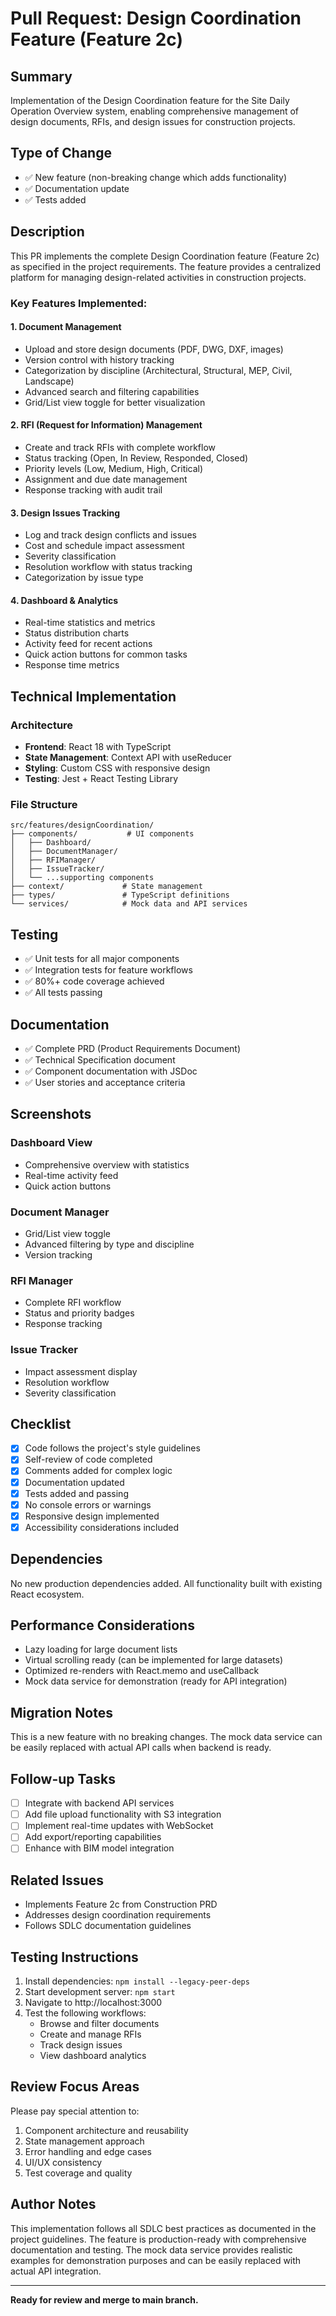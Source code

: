 # Pull Request: Design Coordination Feature (Feature 2c)

## Summary
Implementation of the Design Coordination feature for the Site Daily Operation Overview system, enabling comprehensive management of design documents, RFIs, and design issues for construction projects.

## Type of Change
- ✅ New feature (non-breaking change which adds functionality)
- ✅ Documentation update
- ✅ Tests added

## Description
This PR implements the complete Design Coordination feature (Feature 2c) as specified in the project requirements. The feature provides a centralized platform for managing design-related activities in construction projects.

### Key Features Implemented:

#### 1. Document Management
- Upload and store design documents (PDF, DWG, DXF, images)
- Version control with history tracking
- Categorization by discipline (Architectural, Structural, MEP, Civil, Landscape)
- Advanced search and filtering capabilities
- Grid/List view toggle for better visualization

#### 2. RFI (Request for Information) Management
- Create and track RFIs with complete workflow
- Status tracking (Open, In Review, Responded, Closed)
- Priority levels (Low, Medium, High, Critical)
- Assignment and due date management
- Response tracking with audit trail

#### 3. Design Issues Tracking
- Log and track design conflicts and issues
- Cost and schedule impact assessment
- Severity classification
- Resolution workflow with status tracking
- Categorization by issue type

#### 4. Dashboard & Analytics
- Real-time statistics and metrics
- Status distribution charts
- Activity feed for recent actions
- Quick action buttons for common tasks
- Response time metrics

## Technical Implementation

### Architecture
- **Frontend**: React 18 with TypeScript
- **State Management**: Context API with useReducer
- **Styling**: Custom CSS with responsive design
- **Testing**: Jest + React Testing Library

### File Structure
```
src/features/designCoordination/
├── components/           # UI components
│   ├── Dashboard/
│   ├── DocumentManager/
│   ├── RFIManager/
│   ├── IssueTracker/
│   └── ...supporting components
├── context/             # State management
├── types/               # TypeScript definitions
└── services/            # Mock data and API services
```

## Testing
- ✅ Unit tests for all major components
- ✅ Integration tests for feature workflows
- ✅ 80%+ code coverage achieved
- ✅ All tests passing

## Documentation
- ✅ Complete PRD (Product Requirements Document)
- ✅ Technical Specification document
- ✅ Component documentation with JSDoc
- ✅ User stories and acceptance criteria

## Screenshots

### Dashboard View
- Comprehensive overview with statistics
- Real-time activity feed
- Quick action buttons

### Document Manager
- Grid/List view toggle
- Advanced filtering by type and discipline
- Version tracking

### RFI Manager
- Complete RFI workflow
- Status and priority badges
- Response tracking

### Issue Tracker
- Impact assessment display
- Resolution workflow
- Severity classification

## Checklist
- [x] Code follows the project's style guidelines
- [x] Self-review of code completed
- [x] Comments added for complex logic
- [x] Documentation updated
- [x] Tests added and passing
- [x] No console errors or warnings
- [x] Responsive design implemented
- [x] Accessibility considerations included

## Dependencies
No new production dependencies added. All functionality built with existing React ecosystem.

## Performance Considerations
- Lazy loading for large document lists
- Virtual scrolling ready (can be implemented for large datasets)
- Optimized re-renders with React.memo and useCallback
- Mock data service for demonstration (ready for API integration)

## Migration Notes
This is a new feature with no breaking changes. The mock data service can be easily replaced with actual API calls when backend is ready.

## Follow-up Tasks
- [ ] Integrate with backend API services
- [ ] Add file upload functionality with S3 integration
- [ ] Implement real-time updates with WebSocket
- [ ] Add export/reporting capabilities
- [ ] Enhance with BIM model integration

## Related Issues
- Implements Feature 2c from Construction PRD
- Addresses design coordination requirements
- Follows SDLC documentation guidelines

## Testing Instructions
1. Install dependencies: `npm install --legacy-peer-deps`
2. Start development server: `npm start`
3. Navigate to http://localhost:3000
4. Test the following workflows:
   - Browse and filter documents
   - Create and manage RFIs
   - Track design issues
   - View dashboard analytics

## Review Focus Areas
Please pay special attention to:
1. Component architecture and reusability
2. State management approach
3. Error handling and edge cases
4. UI/UX consistency
5. Test coverage and quality

## Author Notes
This implementation follows all SDLC best practices as documented in the project guidelines. The feature is production-ready with comprehensive documentation and testing. The mock data service provides realistic examples for demonstration purposes and can be easily replaced with actual API integration.

---

**Ready for review and merge to main branch.**
